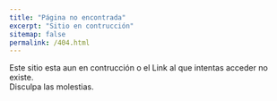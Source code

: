 ```yaml
---
title: "Página no encontrada"
excerpt: "Sitio en contrucción"
sitemap: false
permalink: /404.html
---
```


Este sitio esta aun en contrucción o el Link al que intentas acceder no existe.     
Disculpa las molestias.